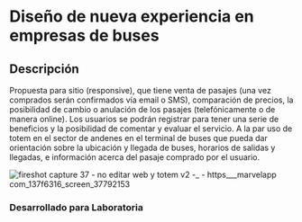 # Diseño de nueva experiencia en empresas de buses
## Descripción
Propuesta para sitio (responsive), que tiene venta de pasajes (una vez comprados serán confirmados vía email o SMS), comparación de precios, la posibilidad de cambio o anulación de los pasajes (telefónicamente o de manera online). 
Los usuarios se podrán registrar para tener una serie de beneficios y la posibilidad de comentar y evaluar el servicio. 
A la par uso de totem en el sector de andenes en el terminal de buses que pueda dar orientación sobre la ubicación y llegada de buses, horarios de salidas y llegadas, e información acerca del pasaje comprado por el usuario.

![fireshot capture 37 - no editar web y totem v2 -_ - https___marvelapp com_137f6316_screen_37792153](https://user-images.githubusercontent.com/32280840/37880720-1fc5d450-3063-11e8-997c-8e137786716c.png)

### Desarrollado para Laboratoria
